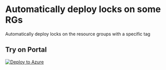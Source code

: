 # Automatically deploy locks on some RGs

Automatically deploy locks on the resource groups with a specific tag

## Try on Portal

[![Deploy to Azure](https://aka.ms/deploytoazurebutton)](https://portal.azure.com/#blade/Microsoft_Azure_Policy/CreatePolicyDefinitionBlade/uri/https%3A%2F%2Fraw.githubusercontent.com%2FYoannGUILLO%2FCommunity%2Fmaster%2FGAB%25202019%2FCode%2FPolicy%2FRG%2520Locks%2Fazurepolicy.json)
